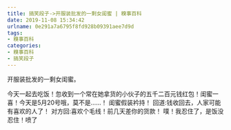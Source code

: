 ```yaml
---
title: 搞笑段子->开服装批发的一剩女闺蜜 | 糗事百科
date: 2019-11-08 15:34:42
urlname: 0e291a7a6795f8fd928b09391aee7d9d
tags: 
- 糗事百科
categories:
- 糗事百科
- 搞笑段子
---
```

开服装批发的一剩女闺蜜。

今天一起去吃饭！忽收到一个常在她拿货的小伙子的五千二百元钱红包！闺蜜一喜！今天是5月20号哦，莫不是......！        闺蜜假装衿持！        回道:钱收回去，人家可能有喜欢的人了！        对方回:喜欢个毛线！前几天差你的货款！        噗！我忍住了，是饭没忍住！喷了


